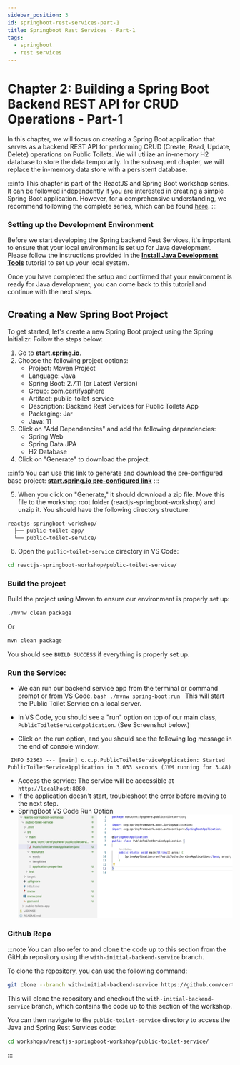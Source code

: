 ```yaml
---
sidebar_position: 3
id: springboot-rest-services-part-1
title: Springboot Rest Services - Part-1
tags:
  - springboot
  - rest services
---
```

# Chapter 2: Building a Spring Boot Backend REST API for CRUD Operations - Part-1

In this chapter, we will focus on creating a Spring Boot application that serves as a backend REST API for performing CRUD (Create, Read, Update, Delete) operations on Public Toilets. We will utilize an in-memory H2 database to store the data temporarily. In the subsequent chapter, we will replace the in-memory data store with a persistent database.

:::info
This chapter is part of the ReactJS and Spring Boot workshop series. It can be followed independently if you are interested in creating a simple Spring Boot application. However, for a comprehensive understanding, we recommend following the complete series, which can be found [here](1-introduction.md).
:::

### Setting up the Development Environment

Before we start developing the Spring backend Rest Services, it's important to ensure that your local environment is set up for Java development. Please follow the instructions provided in the [**Install Java Development Tools**](/docs/tuts/tutorials/developer-environment-setup/install-java-development-tools) tutorial to set up your local system.

Once you have completed the setup and confirmed that your environment is ready for Java development, you can come back to this tutorial and continue with the next steps.

## Creating a New Spring Boot Project
To get started, let's create a new Spring Boot project using the Spring Initializr. Follow the steps below:

1. Go to [**start.spring.io**](https://start.spring.io/).
2. Choose the following project options:
   - Project: Maven Project
   - Language: Java
   - Spring Boot: 2.7.11 (or Latest Version)
   - Group: com.certifysphere
   - Artifact: public-toilet-service
   - Description: Backend Rest Services for Public Toilets App
   - Packaging: Jar
   - Java: 11
3. Click on "Add Dependencies" and add the following dependencies:
   - Spring Web
   - Spring Data JPA
   - H2 Database
4. Click on "Generate" to download the project.

:::info
You can use this link to generate and download the pre-configured base project: [**start.spring.io pre-configured link**](https://start.spring.io/#!type=maven-project&language=java&platformVersion=2.7.11&packaging=jar&jvmVersion=11&groupId=com.certifysphere&artifactId=public-toilet-service&name=public-toilet-service&description=Backend%20Rest%20Services%20for%20Public%20Toilets%20App&packageName=com.certifysphere.public-toilet-service&dependencies=web,data-jpa,h2)
:::

5. When you click on "Generate," it should download a zip file. Move this file to the workshop root folder (reactjs-springboot-workshop) and unzip it. You should have the following directory structure:

```
reactjs-springboot-workshop/
  ├── public-toilet-app/
  └── public-toilet-service/
```

6. Open the `public-toilet-service` directory in VS Code:
```bash
cd reactjs-springboot-workshop/public-toilet-service/
```

### Build the project
 Build the project using Maven to ensure our environment is properly set up:
```bash
./mvnw clean package
```
Or
```bash
mvn clean package
```
You should see `BUILD SUCCESS` if everything is properly set up.

### Run the Service:
   - We can run our backend service app from the terminal or command prompt or from VS Code.
    ```bash
    ./mvnw spring-boot:run
    ```
    This will start the Public Toilet Service on a local server.

   - In VS Code, you should see a "run" option on top of our main class, `PublicToiletServiceApplication`. (See Screenshot below.)
   - Click on the run option, and you should see the following log message in the end of console window:

   ```
    INFO 52563 --- [main] c.c.p.PublicToiletServiceApplication: Started PublicToiletServiceApplication in 3.033 seconds (JVM running for 3.48)
   ```
   - Access the service: 
        The service will be accessible at `http://localhost:8080`.
   - If the application doesn't start, troubleshoot the error before moving to the next step.
   - SpringBoot VS Code Run Option
    ![SpringBoot VS Code Run Option](./img/spring-boot-run-vscode.jpg)

### Github Repo
:::note
  You can also refer to and clone the code up to this section from the GitHub repository using the `with-initial-backend-service` branch.

  To clone the repository, you can use the following command:

  ```bash
  git clone --branch with-initial-backend-service https://github.com/certifysphere/workshops.git
  ```

  This will clone the repository and checkout the `with-initial-backend-service` branch, which contains the code up to this section of the workshop.

  You can then navigate to the `public-toilet-service` directory to access the Java and Spring Rest Services code:

  ```bash
  cd workshops/reactjs-springboot-workshop/public-toilet-service/
```
:::
